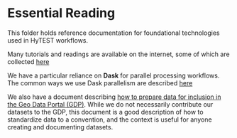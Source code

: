 # Essential Reading

This folder holds reference documentation for foundational technologies used in HyTEST workflows.

Many tutorials and readings are available on the internet, some of which are collected [here](./ReadingsTutorials.md)

We have a particular reliance on **Dask** for parallel processing workflows. The common ways we use Dask parallelism are described [here](./Parallel_Dask.ipynb)

We also have a document describing [how to prepare data for inclusion in the Geo Data Portal (GDP)](essential_reading\gdp_data_prep.md). While we do not necessarily contribute our datasets to the GDP, this document is a good description of how to standardize data to a convention, and the context is useful for anyone creating and documenting datasets.